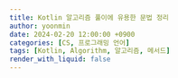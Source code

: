 ```yaml
---
title: Kotlin 알고리즘 풀이에 유용한 문법 정리
author: yoonmin
date: 2024-02-20 12:00:00 +0900
categories: [CS, 프로그래밍 언어]
tags: [Kotlin, Algorithm, 알고리즘, 메서드]
render_with_liquid: false
---
```



